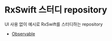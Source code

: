 # RxSwift 스터디 repository

UI 사용 없이 예시로 RxSwift를 스터디하는 repository

- [Observable](/Observable.playground/Contents.swift)
